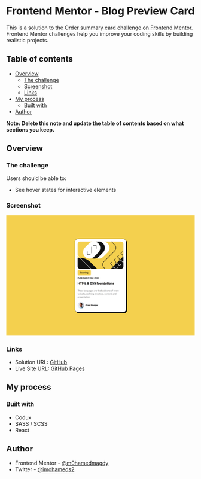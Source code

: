 # Frontend Mentor - Blog Preview Card

This is a solution to the [Order summary card challenge on Frontend Mentor](https://www.frontendmentor.io/challenges/blog-preview-card-ckPaj01IcS). Frontend Mentor challenges help you improve your coding skills by building realistic projects. 

## Table of contents

- [Overview](#overview)
  - [The challenge](#the-challenge)
  - [Screenshot](#screenshot)
  - [Links](#links)
- [My process](#my-process)
  - [Built with](#built-with)
- [Author](#author)

**Note: Delete this note and update the table of contents based on what sections you keep.**

## Overview

### The challenge

Users should be able to:

- See hover states for interactive elements

### Screenshot

![](./screenshot.png)

### Links

- Solution URL: [GitHub](https://github.com/M0hamedMagdy/blog-preview-card-codux)
- Live Site URL: [GitHub Pages](blog-preview-card-codux.vercel.app)

## My process

### Built with

- Codux
- SASS / SCSS
- React


## Author

- Frontend Mentor - [@m0hamedmagdy](https://www.frontendmentor.io/profile/m0hamedmagdy)
- Twitter - [@imohameds2](https://www.twitter.com/imohameds2)

